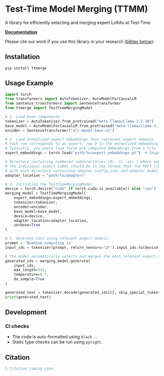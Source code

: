 # Test-Time Model Merging (TTMM)

A library for efficiently selecting and merging expert LoRAs at Test-Time

**[Documentation](https://rbertolissi.github.io/ttmerge/)**

Please cite our work if you use this library in your research ([bibtex below](#citation)):


## Installation

```
pip install ttmerge
```

## Usage Example

```python
import torch
from transformers import AutoTokenizer, AutoModelForCausalLM
from sentence_transformers import SentenceTransformer
from ttmerge import TestTimeMergingModel

# 1. Load base components
tokenizer = AutoTokenizer.from_pretrained("meta-llama/Llama-3.2-1B")
base_model = AutoModelForCausalLM.from_pretrained("meta-llama/Llama-3.2-1B")
encoder = SentenceTransformer("all-mpnet-base-v2")

# 2. Load normalized expert embeddings that represent expert domains
# Each row corresponds to an expert: row 0 is the normalized embedding vector of expert 0, row 1 is for expert 1, etc.
# Typically, you would load these pre-computed embeddings from a file
expert_embeddings = torch.load("path/to/expert_embeddings.pt")  # Shape: [n_experts, embedding_dim]

# Directory containing numbered subdirectories (0/, 1/, etc.) where expert LoRAs are stored.
# The individual expert LoRAs should be in the format that the PEFT library uses, 
# with each directory containing adapter_config.json and adapter_model.safetensors files.
adapter_location = "path/to/adapters" 

# 3. Initialize the TestTimeMergingModel
device = torch.device("cuda" if torch.cuda.is_available() else "cpu")
merging_model = TestTimeMergingModel(
    expert_embeddings=expert_embeddings,
    tokenizer=tokenizer,
    encoder=encoder,
    base_model=base_model,
    device=device,
    adapter_location=adapter_location,
    verbose=True
)

# 4. Generate text using relevant expert models.
prompt = "Quantum computing is"
input_ids = tokenizer(prompt, return_tensors="pt").input_ids.to(device)

# The model automatically selects and merges the most relevant expert adapters
generated_ids = merging_model.generate(
    input_ids,
    max_length=512,
    temperature=0.7,
    do_sample=True
)

generated_text = tokenizer.decode(generated_ids[0], skip_special_tokens=True)
print(generated_text)
```

## Development

### CI checks

* The code is auto-formatted using `black .`.
* Static type checks can be run using `pyright`.

## Citation

```bibtex
% Citation coming soon.
```
